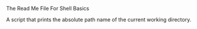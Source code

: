 The Read Me File For Shell Basics

A script that prints the absolute path name of the current working directory.
